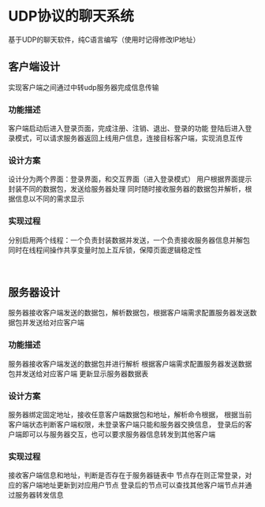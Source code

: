 # UDP协议的聊天系统
基于UDP的聊天软件，纯C语言编写（使用时记得修改IP地址）

## 客户端设计

实现客户端之间通过中转udp服务器完成信息传输

### 功能描述

客户端启动后进入登录页面，完成注册、注销、退出、登录的功能
登陆后进入登录模式，可以请求服务器返回上线用户信息，连接目标客户端，实现消息互传

### 设计方案

设计分为两个界面：登录界面，和交互界面（进入登录模式）
用户根据界面提示封装不同的数据包，发送给服务器处理
同时随时接收服务器的数据包并解析，根据信息以不同的需求显示

### 实现过程

分别启用两个线程：一个负责封装数据并发送，一个负责接收服务器信息并解包
同时在线程间操作共享变量时加上互斥锁，保障页面逻辑稳定性

<br/>

## 服务器设计

服务器接收客户端发送的数据包，解析数据包，根据客户端需求配置服务器发送数据包并发送给对应客户端

### 功能描述

服务器接收客户端发送的数据包并进行解析
根据客户端需求配置服务器发送数据包并发送给对应客户端
更新显示服务器数据表

### 设计方案

服务器绑定固定地址，接收任意客户端数据包和地址，解析命令根据，
根据当前客户端状态判断客户端权限，未登录客户端只能和服务器交换信息，
登录后的客户端即可以与服务器交互，也可以要求服务器信息转发到其他客户端

### 实现过程

接收客户端信息和地址，判断是否存在于服务器链表中
节点存在则正常登录，对应的客户端地址更新到对应用户节点
登录后的节点可以查找其他客户端节点并通过服务器转发信息
